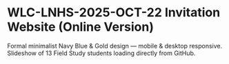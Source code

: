 # WLC-LNHS-2025-OCT-22 Invitation Website (Online Version)
Formal minimalist Navy Blue & Gold design — mobile & desktop responsive.
Slideshow of 13 Field Study students loading directly from GitHub.
